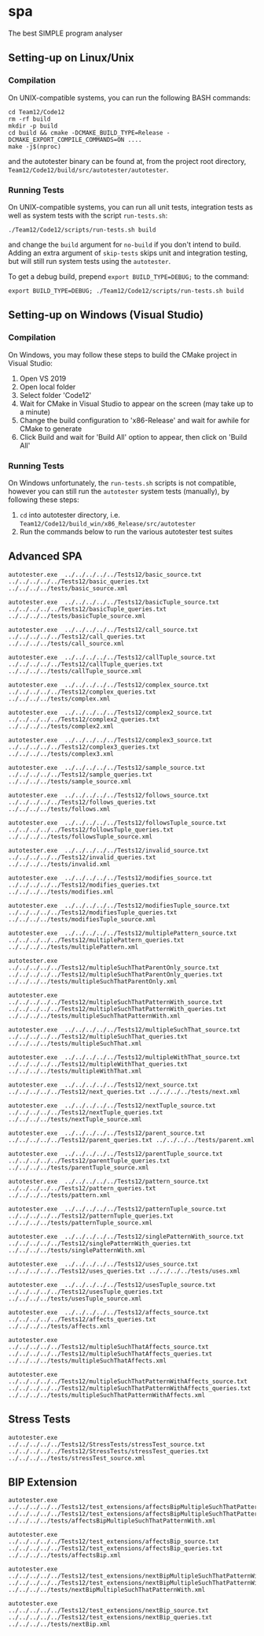 # spa
The best SIMPLE program analyser

## Setting-up on Linux/Unix

### Compilation
On UNIX-compatible systems, you can run the following BASH commands:

```shell script
cd Team12/Code12
rm -rf build
mkdir -p build
cd build && cmake -DCMAKE_BUILD_TYPE=Release -DCMAKE_EXPORT_COMPILE_COMMANDS=ON ....
make -j$(nproc)
```

and the autotester binary can be found at, from the project root directory,
`Team12/Code12/build/src/autotester/autotester`.

### Running Tests
On UNIX-compatible systems, you can run all unit tests, integration tests as well as system
tests with the script `run-tests.sh`:
```shell script
./Team12/Code12/scripts/run-tests.sh build
```
and change the `build` argument for `no-build` if you don't intend to build. Adding an extra
argument of `skip-tests` skips unit and integration testing, but will still run system tests
using the `autotester`.

To get a debug build, prepend `export BUILD_TYPE=DEBUG;` to the command:
```shell script
export BUILD_TYPE=DEBUG; ./Team12/Code12/scripts/run-tests.sh build
```

## Setting-up on Windows (Visual Studio)


### Compilation
On Windows, you may follow these steps to build the CMake project in Visual Studio:

1. Open VS 2019
1. Open local folder
1. Select folder 'Code12'
1. Wait for CMake in Visual Studio to appear on the screen (may take up to a minute)
1. Change the build configuration to 'x86-Release' and wait for awhile for CMake to generate
1. Click Build and wait for 'Build All' option to appear, then click on 'Build All'

### Running Tests
On Windows unfortunately, the `run-tests.sh` scripts is not compatible, however you can still run
the `autotester` system tests (manually), by following these steps:

1. `cd` into autotester directory, i.e. `Team12/Code12/build_win/x86_Release/src/autotester`
1. Run the commands below to run the various autotester test suites

## Advanced SPA

```
autotester.exe  ../../../../../Tests12/basic_source.txt  ../../../../../Tests12/basic_queries.txt ../../../../tests/basic_source.xml

autotester.exe  ../../../../../Tests12/basicTuple_source.txt  ../../../../../Tests12/basicTuple_queries.txt ../../../../tests/basicTuple_source.xml

autotester.exe  ../../../../../Tests12/call_source.txt  ../../../../../Tests12/call_queries.txt ../../../../tests/call_source.xml

autotester.exe  ../../../../../Tests12/callTuple_source.txt  ../../../../../Tests12/callTuple_queries.txt ../../../../tests/callTuple_source.xml

autotester.exe  ../../../../../Tests12/complex_source.txt  ../../../../../Tests12/complex_queries.txt ../../../../tests/complex.xml

autotester.exe  ../../../../../Tests12/complex2_source.txt ../../../../../Tests12/complex2_queries.txt ../../../../tests/complex2.xml

autotester.exe  ../../../../../Tests12/complex3_source.txt ../../../../../Tests12/complex3_queries.txt ../../../../tests/complex3.xml

autotester.exe  ../../../../../Tests12/sample_source.txt  ../../../../../Tests12/sample_queries.txt ../../../../tests/sample_source.xml

autotester.exe  ../../../../../Tests12/follows_source.txt  ../../../../../Tests12/follows_queries.txt ../../../../tests/follows.xml

autotester.exe  ../../../../../Tests12/followsTuple_source.txt  ../../../../../Tests12/followsTuple_queries.txt ../../../../tests/followsTuple_source.xml

autotester.exe  ../../../../../Tests12/invalid_source.txt  ../../../../../Tests12/invalid_queries.txt ../../../../tests/invalid.xml

autotester.exe  ../../../../../Tests12/modifies_source.txt  ../../../../../Tests12/modifies_queries.txt ../../../../tests/modifies.xml

autotester.exe  ../../../../../Tests12/modifiesTuple_source.txt  ../../../../../Tests12/modifiesTuple_queries.txt ../../../../tests/modifiesTuple_source.xml

autotester.exe  ../../../../../Tests12/multiplePattern_source.txt  ../../../../../Tests12/multiplePattern_queries.txt ../../../../tests/multiplePattern.xml

autotester.exe  ../../../../../Tests12/multipleSuchThatParentOnly_source.txt  ../../../../../Tests12/multipleSuchThatParentOnly_queries.txt ../../../../tests/multipleSuchThatParentOnly.xml

autotester.exe  ../../../../../Tests12/multipleSuchThatPatternWith_source.txt  ../../../../../Tests12/multipleSuchThatPatternWith_queries.txt ../../../../tests/multipleSuchThatPatternWith.xml

autotester.exe  ../../../../../Tests12/multipleSuchThat_source.txt  ../../../../../Tests12/multipleSuchThat_queries.txt ../../../../tests/multipleSuchThat.xml

autotester.exe  ../../../../../Tests12/multipleWithThat_source.txt  ../../../../../Tests12/multipleWithThat_queries.txt ../../../../tests/multipleWithThat.xml

autotester.exe  ../../../../../Tests12/next_source.txt  ../../../../../Tests12/next_queries.txt ../../../../tests/next.xml

autotester.exe  ../../../../../Tests12/nextTuple_source.txt  ../../../../../Tests12/nextTuple_queries.txt ../../../../tests/nextTuple_source.xml

autotester.exe  ../../../../../Tests12/parent_source.txt  ../../../../../Tests12/parent_queries.txt ../../../../tests/parent.xml

autotester.exe  ../../../../../Tests12/parentTuple_source.txt  ../../../../../Tests12/parentTuple_queries.txt ../../../../tests/parentTuple_source.xml

autotester.exe  ../../../../../Tests12/pattern_source.txt  ../../../../../Tests12/pattern_queries.txt ../../../../tests/pattern.xml

autotester.exe  ../../../../../Tests12/patternTuple_source.txt  ../../../../../Tests12/patternTuple_queries.txt ../../../../tests/patternTuple_source.xml

autotester.exe  ../../../../../Tests12/singlePatternWith_source.txt  ../../../../../Tests12/singlePatternWith_queries.txt ../../../../tests/singlePatternWith.xml

autotester.exe  ../../../../../Tests12/uses_source.txt  ../../../../../Tests12/uses_queries.txt ../../../../tests/uses.xml

autotester.exe  ../../../../../Tests12/usesTuple_source.txt  ../../../../../Tests12/usesTuple_queries.txt ../../../../tests/usesTuple_source.xml

autotester.exe  ../../../../../Tests12/affects_source.txt  ../../../../../Tests12/affects_queries.txt ../../../../tests/affects.xml

autotester.exe  ../../../../../Tests12/multipleSuchThatAffects_source.txt  ../../../../../Tests12/multipleSuchThatAffects_queries.txt ../../../../tests/multipleSuchThatAffects.xml

autotester.exe  ../../../../../Tests12/multipleSuchThatPatternWithAffects_source.txt  ../../../../../Tests12/multipleSuchThatPatternWithAffects_queries.txt ../../../../tests/multipleSuchThatPatternWithAffects.xml
```

## Stress Tests

```
autotester.exe  ../../../../../Tests12/StressTests/stressTest_source.txt  ../../../../../Tests12/StressTests/stressTest_queries.txt ../../../../tests/stressTest_source.xml
```

## BIP Extension

```
autotester.exe  ../../../../../Tests12/test_extensions/affectsBipMultipleSuchThatPatternWith_source.txt  ../../../../../Tests12/test_extensions/affectsBipMultipleSuchThatPatternWith_queries.txt ../../../../tests/affectsBipMultipleSuchThatPatternWith.xml

autotester.exe  ../../../../../Tests12/test_extensions/affectsBip_source.txt  ../../../../../Tests12/test_extensions/affectsBip_queries.txt ../../../../tests/affectsBip.xml

autotester.exe  ../../../../../Tests12/test_extensions/nextBipMultipleSuchThatPatternWith_source.txt  ../../../../../Tests12/test_extensions/nextBipMultipleSuchThatPatternWith_queries.txt ../../../../tests/nextBipMultipleSuchThatPatternWith.xml

autotester.exe  ../../../../../Tests12/test_extensions/nextBip_source.txt  ../../../../../Tests12/test_extensions/nextBip_queries.txt ../../../../tests/nextBip.xml
```
